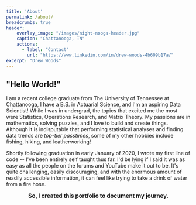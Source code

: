 ```yaml
---
title: 'About'
permalink: /about/
breadcrumbs: true
header:
    overlay_image: "/images/night-nooga-header.jpg"
    caption: "Chattanooga, TN"
    actions:
      - label: "Contact"
        url: "https://www.linkedin.com/in/drew-woods-4b609b17a/"
excerpt: "Drew Woods"
---
```


## **"Hello World!"**
I am a recent college graduate from The University of Tennessee at Chattanooga, I have a B.S. in Actuarial Science, and I'm an aspiring Data Scientist! While I was in undergrad, the topics that excited me the most were Statistics, Operations Research, and Matrix Theory. My passions are in mathematics, solving puzzles, and I love to build and create things. Although it is indisputable that performing statistical analyses and finding data trends are *top-tier passtimes*, some of my other hobbies include fishing, hiking, and leatherworking!  
  
Shortly following graduation in early January of 2020, I wrote my first line of code -- I've been entirely self taught thus far. I'd be lying if I said it was as easy as all the people on the forums and YouTube make it out to be. It's quite challenging, easily discouraging, and with the enormous amount of readily accessible information, it can feel like trying to take a drink of water from a fire hose.  
  
**<center><span style="font-size:1.1em;">So, I created this portfolio to document my journey.</span></center>**